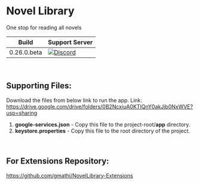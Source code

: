 # Novel Library
One stop for reading all novels

| Build | Support Server |
|-------|---------|
| 0.26.0.beta | [![Discord](https://img.shields.io/discord/339610451711361024.svg?label=discord&labelColor=7289da&color=00aa39&style=flat)](https://discord.gg/qFZX4vdEdF) |
<br>

## Supporting Files: 
Download the files from below link to run the app.
Link: https://drive.google.com/drive/folders/0B2NcxiuA0KTIQnY0akJjb0NxWVE?usp=sharing
1. <b>google-services.json</b> - Copy this file to the project-root/<b>app</b> directory.
2. <b>keystore.properties</b> - Copy this file to the root directory of the project.
<br>

## For Extensions Repository: 
https://github.com/gmathi/NovelLibrary-Extensions
